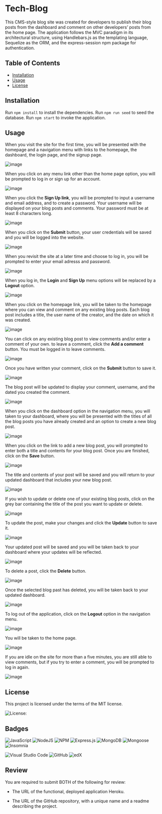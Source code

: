 # Tech-Blog

This CMS-style blog site was created for developers to publish their blog posts from the dashboard and comment on other developers’ posts from the home page. The application follows the MVC paradigm in its architectural structure, using Handlebars.js as the templating language, Sequelize as the ORM, and the express-session npm package for authentication. 

## Table of Contents

* [Installation](#installation)
* [Usage](#usage)
* [License](#license)


## Installation
  
Run `npm install` to install the dependencies. 
Run `npm run seed` to seed the database.
Run `npm start` to invoke the application.


## Usage

When you visit the site for the first time, you will be presented with the homepage and a navigation menu with links to the homepage, the dashboard, the login page, and the signup page.

![image](https://github.com/mathminx/Tech-Blog/assets/122234007/3d361937-3bff-4da2-9f65-bfc8caa8fc6d)


When you click on any menu link other than the home page option, you will be prompted to log in or sign up for an account.

![image](https://github.com/mathminx/Tech-Blog/assets/122234007/228b0354-8b7b-49da-b892-d74c3a1a1380)


When you click the **Sign Up link**, you will be prompted to input a username and email address, and to create a password. Your username will be displayed on your blog posts and comments. Your password must be at least 8 characters long. 

![image](https://github.com/mathminx/Tech-Blog/assets/122234007/8b34f771-06ab-4276-b94a-84764096ec1b)


When you click on the **Submit** button, your user credentials will be saved and you will be logged into the website.

![image](https://github.com/mathminx/Tech-Blog/assets/122234007/c7e394d2-fcc7-4e9c-ab34-1ed8e426a616)


When you revisit the site at a later time and choose to log in, you will be prompted to enter your email adresss and password. 

![image](https://github.com/mathminx/Tech-Blog/assets/122234007/122d6126-bb64-490f-a7d7-4623879cdb3a)


When you log in, the **Login** and **Sign Up** menu options will be replaced by a **Logout** option.  

![image](https://github.com/mathminx/Tech-Blog/assets/122234007/425f366b-8d04-4348-bfb9-7c8fbb2f4495)


When you click on the homepage link, you will be taken to the homepage where you can view and comment on any existing blog posts. Each blog post includes a title, the user name of the creator, and the date on which it was created. 

![image](https://github.com/mathminx/Tech-Blog/assets/122234007/e87c3649-af4a-4fd3-9536-5c56c5cd297a)


You can click on any existing blog post to view comments and/or enter a comment of your own. to leave a comment, click the **Add a comment** button. You must be logged in to leave comments.

![image](https://github.com/mathminx/Tech-Blog/assets/122234007/1c869311-37ed-47e8-962a-752b78dc2dc4)


Once you have written your comment, click on the **Submit** button to save it. 

![image](https://github.com/mathminx/Tech-Blog/assets/122234007/aeb55c38-48d3-49a7-89a6-643ebf0cad40)


The blog post will be updated to display your comment, username, and the dated you created the comment.

![image](https://github.com/mathminx/Tech-Blog/assets/122234007/54b610cb-2848-40f8-bd45-5e157d6e359b)


When you click on the dashboard option in the navigation menu, you will taken to your dashboard, where you will be presented with the titles of all the blog posts you have already created and an option to create a new blog post. 

![image](https://github.com/mathminx/Tech-Blog/assets/122234007/53ad7508-fce1-4c2e-8326-ab0c7ea9272c)


When you click on the link to add a new blog post, you will prompted to enter both a title and contents for your blog post. Once you are finished, click on the **Save** button. 

![image](https://github.com/mathminx/Tech-Blog/assets/122234007/554b0494-e449-4974-9db7-a149bde79a37)


The title and contents of your post will be saved and you will return to your updated dashboard that includes your new blog post.

![image](https://github.com/mathminx/Tech-Blog/assets/122234007/89f96159-0a72-424c-8052-0673436bf119)


If you wish to update or delete one of your existing blog posts, click on the grey bar containing the title of the post you want to update or delete. 

![image](https://github.com/mathminx/Tech-Blog/assets/122234007/d3466913-1813-4402-9a9e-d0b4ce7b2bc4)


To update the post, make your changes and click the **Update** button to save it. 

![image](https://github.com/mathminx/Tech-Blog/assets/122234007/911fc570-a6b8-41e2-aa48-2e5aa5a89541)


Your updated post will be saved and you will be taken back to your dashboard where your updates will be reflected.

![image](https://github.com/mathminx/Tech-Blog/assets/122234007/c4eff399-8eec-4e3b-bbc5-46372a7d8885)


To delete a post, click the **Delete** button. 

![image](https://github.com/mathminx/Tech-Blog/assets/122234007/2d5ea6db-9dab-439a-ab48-bfa4d29a6b2b)


Once the selected blog past has deleted, you will be taken back to your updated dashboard. 

![image](https://github.com/mathminx/Tech-Blog/assets/122234007/d022c431-88d7-4326-a670-55986594db23)


To log out of the application, click on the **Logout** option in the navigation menu.

![image](https://github.com/mathminx/Tech-Blog/assets/122234007/80625050-6a3e-46e0-8314-7f66dbe0eac0)


You will be taken to the home page.

![image](https://github.com/mathminx/Tech-Blog/assets/122234007/b312e619-ccfb-4bef-8024-e45550d04abd)


If you are idle on the site for more than a five minutes, you are still able to view comments, but if you try to enter a comment, you will be prompted to log in again.

![image](https://github.com/mathminx/Tech-Blog/assets/122234007/f08eee11-eadf-4cd7-a3ac-12da0ba98813)



## License

 This project is licensed under the terms of the MIT license.

 ![License: ](https://img.shields.io/badge/License-MIT-blueviolet.svg)


## Badges

![JavaScript](https://img.shields.io/badge/javascript-%23323330.svg?style=for-the-badge&logo=javascript&logoColor=%23F7DF1E)  ![NodeJS](https://img.shields.io/badge/node.js-6DA55F?style=for-the-badge&logo=node.js&logoColor=white)  ![NPM](https://img.shields.io/badge/NPM-%23CB3837.svg?style=for-the-badge&logo=npm&logoColor=white)  ![Express.js](https://img.shields.io/badge/express.js-%23404d59.svg?style=for-the-badge&logo=express&logoColor=%2361DAFB)  ![MongoDB](https://img.shields.io/badge/MongoDB-%234ea94b.svg?style=for-the-badge&logo=mongodb&logoColor=white)  ![Mongoose](https://img.shields.io/badge/Mongoose-%234ea94b.svg?style=for-the-badge&logo=mongodb&logoColor=white)  ![Insomnia](https://img.shields.io/badge/Insomnia-black?style=for-the-badge&logo=insomnia&logoColor=5849BE)

![Visual Studio Code](https://img.shields.io/badge/Visual%20Studio%20Code-0078d7.svg?style=for-the-badge&logo=visual-studio-code&logoColor=white) ![GitHub](https://img.shields.io/badge/github-%23121011.svg?style=for-the-badge&logo=github&logoColor=white)  ![edX](https://img.shields.io/badge/edX-%2302262B.svg?style=for-the-badge&logo=edX&logoColor=white)




## Review

You are required to submit BOTH of the following for review:

* The URL of the functional, deployed application Heroku.

* The URL of the GitHub repository, with a unique name and a readme describing the project.
